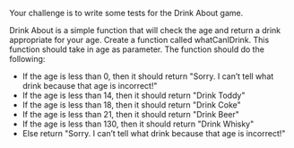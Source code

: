 Your challenge is to write some tests for the Drink About game.

Drink About is a simple function that will check the age and return a drink appropriate for your age. Create a function called whatCanIDrink. This function should take in age as parameter. The function should do the following:

* If the age is less than 0, then it should return "Sorry. I can’t tell what drink because that age is incorrect!"
* If the age is less than 14, then it should return "Drink Toddy"
* If the age is less than 18, then it should return "Drink Coke"
* If the age is less than 21, then it should return "Drink Beer"
* If the age is less than 130, then it should return "Drink Whisky"
* Else return "Sorry. I can’t tell what drink because that age is incorrect!"